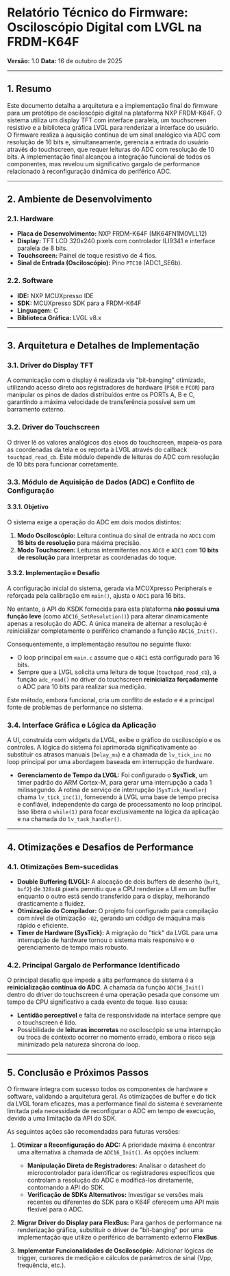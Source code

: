 # Relatório Técnico do Firmware: Osciloscópio Digital com LVGL na FRDM-K64F

**Versão:** 1.0
**Data:** 16 de outubro de 2025

---

## 1. Resumo

Este documento detalha a arquitetura e a implementação final do firmware para um protótipo de osciloscópio digital na plataforma NXP FRDM-K64F. O sistema utiliza um display TFT com interface paralela, um touchscreen resistivo e a biblioteca gráfica LVGL para renderizar a interface do usuário. O firmware realiza a aquisição contínua de um sinal analógico via ADC com resolução de 16 bits e, simultaneamente, gerencia a entrada do usuário através do touchscreen, que requer leituras do ADC com resolução de 10 bits. A implementação final alcançou a integração funcional de todos os componentes, mas revelou um significativo gargalo de performance relacionado à reconfiguração dinâmica do periférico ADC.

---

## 2. Ambiente de Desenvolvimento

### 2.1. Hardware
* **Placa de Desenvolvimento:** NXP FRDM-K64F (MK64FN1M0VLL12)
* **Display:** TFT LCD 320x240 pixels com controlador ILI9341 e interface paralela de 8 bits.
* **Touchscreen:** Painel de toque resistivo de 4 fios.
* **Sinal de Entrada (Osciloscópio):** Pino `PTC10` (ADC1_SE6b).

### 2.2. Software
* **IDE:** NXP MCUXpresso IDE
* **SDK:** MCUXpresso SDK para a FRDM-K64F
* **Linguagem:** C
* **Biblioteca Gráfica:** LVGL v8.x

---

## 3. Arquitetura e Detalhes de Implementação

### 3.1. Driver do Display TFT
A comunicação com o display é realizada via "bit-banging" otimizado, utilizando acesso direto aos registradores de hardware (`PSOR` e `PCOR`) para manipular os pinos de dados distribuídos entre os PORTs A, B e C, garantindo a máxima velocidade de transferência possível sem um barramento externo.

### 3.2. Driver do Touchscreen
O driver lê os valores analógicos dos eixos do touchscreen, mapeia-os para as coordenadas da tela e os reporta à LVGL através do callback `touchpad_read_cb`. Este módulo depende de leituras do ADC com resolução de 10 bits para funcionar corretamente.

### 3.3. Módulo de Aquisição de Dados (ADC) e Conflito de Configuração

#### 3.3.1. Objetivo
O sistema exige a operação do ADC em dois modos distintos:
1.  **Modo Osciloscópio:** Leitura contínua do sinal de entrada no `ADC1` com **16 bits de resolução** para máxima precisão.
2.  **Modo Touchscreen:** Leituras intermitentes nos `ADC0` e `ADC1` com **10 bits de resolução** para interpretar as coordenadas do toque.

#### 3.3.2. Implementação e Desafio
A configuração inicial do sistema, gerada via MCUXpresso Peripherals e reforçada pela calibração em `main()`, ajusta o `ADC1` para 16 bits.

No entanto, a API do KSDK fornecida para esta plataforma **não possui uma função leve** (como `ADC16_SetResolution()`) para alterar dinamicamente apenas a resolução do ADC. A única maneira de alternar a resolução é reinicializar completamente o periférico chamando a função `ADC16_Init()`.

Consequentemente, a implementação resultou no seguinte fluxo:
* O loop principal em `main.c` assume que o `ADC1` está configurado para 16 bits.
* Sempre que a LVGL solicita uma leitura de toque (`touchpad_read_cb`), a função `adc_read()` no driver do touchscreen **reinicializa forçadamente** o ADC para 10 bits para realizar sua medição.

Este método, embora funcional, cria um conflito de estado e é a principal fonte de problemas de performance no sistema.

### 3.4. Interface Gráfica e Lógica da Aplicação
A UI, construída com widgets da LVGL, exibe o gráfico do osciloscópio e os controles. A lógica do sistema foi aprimorada significativamente ao substituir os atrasos manuais (`Delay_ms`) e a chamada de `lv_tick_inc` no loop principal por uma abordagem baseada em interrupção de hardware.

* **Gerenciamento de Tempo da LVGL:** Foi configurado o **SysTick**, um timer padrão do ARM Cortex-M, para gerar uma interrupção a cada 1 milissegundo. A rotina de serviço de interrupção (`SysTick_Handler`) chama `lv_tick_inc(1)`, fornecendo à LVGL uma base de tempo precisa e confiável, independente da carga de processamento no loop principal. Isso libera o `while(1)` para focar exclusivamente na lógica da aplicação e na chamada do `lv_task_handler()`.

---

## 4. Otimizações e Desafios de Performance

### 4.1. Otimizações Bem-sucedidas
* **Double Buffering (LVGL):** A alocação de dois buffers de desenho (`buf1`, `buf2`) de `320x48` pixels permitiu que a CPU renderize a UI em um buffer enquanto o outro está sendo transferido para o display, melhorando drasticamente a fluidez.
* **Otimização do Compilador:** O projeto foi configurado para compilação com nível de otimização `-O2`, gerando um código de máquina mais rápido e eficiente.
* **Timer de Hardware (SysTick):** A migração do "tick" da LVGL para uma interrupção de hardware tornou o sistema mais responsivo e o gerenciamento de tempo mais robusto.

### 4.2. Principal Gargalo de Performance Identificado
O principal desafio que impede a alta performance do sistema é a **reinicialização contínua do ADC**. A chamada da função `ADC16_Init()` dentro do driver do touchscreen é uma operação pesada que consome um tempo de CPU significativo a cada evento de toque. Isso causa:
* **Lentidão perceptível** e falta de responsividade na interface sempre que o touchscreen é lido.
* Possibilidade de **leituras incorretas** no osciloscópio se uma interrupção ou troca de contexto ocorrer no momento errado, embora o risco seja minimizado pela natureza síncrona do loop.

---

## 5. Conclusão e Próximos Passos

O firmware integra com sucesso todos os componentes de hardware e software, validando a arquitetura geral. As otimizações de buffer e do tick da LVGL foram eficazes, mas a performance final do sistema é severamente limitada pela necessidade de reconfigurar o ADC em tempo de execução, devido a uma limitação da API do SDK.

As seguintes ações são recomendadas para futuras versões:

1.  **Otimizar a Reconfiguração do ADC:** A prioridade máxima é encontrar uma alternativa à chamada de `ADC16_Init()`. As opções incluem:
    * **Manipulação Direta de Registradores:** Analisar o datasheet do microcontrolador para identificar os registradores específicos que controlam a resolução do ADC e modificá-los diretamente, contornando a API do SDK.
    * **Verificação de SDKs Alternativos:** Investigar se versões mais recentes ou diferentes do SDK para o K64F oferecem uma API mais flexível para o ADC.

2.  **Migrar Driver do Display para FlexBus:** Para ganhos de performance na renderização gráfica, substituir o driver de "bit-banging" por uma implementação que utilize o periférico de barramento externo **FlexBus**.

3.  **Implementar Funcionalidades de Osciloscópio:** Adicionar lógicas de trigger, cursores de medição e cálculos de parâmetros de sinal (Vpp, frequência, etc.).
